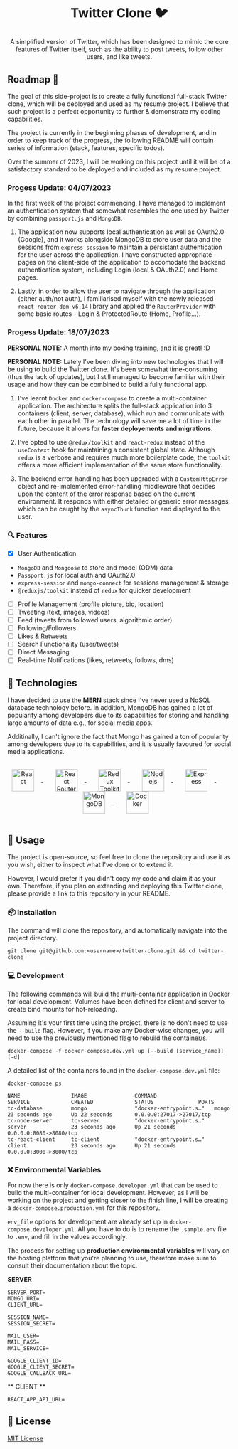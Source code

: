 # <p align="center"> Twitter Clone 🐦 </p>

<p align="center">A simplified version of Twitter, which has been designed to mimic the core features of Twitter itself, such as the ability to post tweets, follow other users, and like tweets.</p>

## Roadmap 🎉

The goal of this side-project is to create a fully functional full-stack Twitter clone, which will be deployed and used as my resume project. I believe that such project is a perfect opportunity to further & demonstrate my coding capabilities.

The project is currently in the beginning phases of development, and in order to keep track of the progress, the following README will contain series of information (stack, features, specific todos).

Over the summer of 2023, I will be working on this project until it will be of a satisfactory standard to be deployed and included as my resume project.

### Progess Update: 04/07/2023

In the first week of the project commencing, I have managed to implement an authentication system that somewhat resembles the one used by Twitter by combining `passport.js` and `MongoDB`.

1. The application now supports local authentication as well as OAuth2.0 (Google), and it works alongside MongoDB to store user data and the sessions from `express-session` to maintain a persistant authentication for the user across the application. I have constructed appropriate pages on the client-side of the application to accomodate the backend authentication system, including Login (local & OAuth2.0) and Home pages.

2. Lastly, in order to allow the user to navigate through the application (either auth/not auth), I familiarised myself with the newly released `react-router-dom v6.14` library and applied the `RouterProvider` with some basic routes - Login & ProtectedRoute (Home, Profile...).

### Progess Update: 18/07/2023

**PERSONAL NOTE:** A month into my boxing training, and it is great! :D

**PERSONAL NOTE:** Lately I've been diving into new technologies that I will be using to build the Twitter clone. It's been somewhat time-consuming (thus the lack of updates), but I still managed to become familiar with their usage and how they can be combined to build a fully functional app.

1. I've learnt `Docker` and `docker-compose` to create a multi-container application. The architecture splits the full-stack application into 3 containers (client, server, database), which run and communicate with each other in parallel. The technology will save me a lot of time in the future, because it allows for **faster deployements and migrations**.

2. I've opted to use `@redux/toolkit` and `react-redux` instead of the `useContext` hook for maintaining a consistent global state. Although `redux` is a verbose and requires much more boilerplate code, the `toolkit` offers a more efficient implementation of the same store functionality.

3. The backend error-handling has been upgraded with a `CustomHttpError` object and re-implemented error-handling middleware that decides upon the content of the error response based on the current environment. It responds with either detailed or generic error messages, which can be caught by the `asyncThunk` function and displayed to the user.

### 🔍 Features

-   [x] User Authentication

*   `MongoDB` and `Mongoose` to store and model (ODM) data
*   `Passport.js` for local auth and OAuth2.0
*   `express-session` and `mongo-connect` for sessions management & storage
*   `@reduxjs/toolkit` instead of `redux` for quicker development

-   [ ] Profile Management (profile picture, bio, location)
-   [ ] Tweeting (text, images, videos)
-   [ ] Feed (tweets from followed users, algorithmic order)
-   [ ] Following/Followers
-   [ ] Likes & Retweets
-   [ ] Search Functionality (user/tweets)
-   [ ] Direct Messaging
-   [ ] Real-time Notifications (likes, retweets, follows, dms)

## 🔌 Technologies

I have decided to use the **MERN** stack since I've never used a NoSQL database technology before. In addition, MongoDB has gained a lot of popularity among developers due to its capabilities for storing and handling large amounts of data e.g., for social media apps.

Additinally, I can't ignore the fact that Mongo has gained a ton of popularity among developers due to its capabilities, and it is usually favoured for social media applications.
<br/><br/>

<p align="center">
   <a href="https://react.dev/" target="__blank">
      <img 
        src=https://github.com/imexotic/imexotic/blob/main/assets/react.png?raw=true  
        width=50px 
        valign="middle" 
        title="React" 
        alt="React" 
        style="margin-right: 1rem; ">
   </a> 
   &nbsp;&nbsp;&nbsp;&nbsp;&nbsp;&nbsp;
   <a href="https://reactrouter.com/en/main" target="__blank">
      <img 
        src=https://github.com/imexotic/imexotic/blob/main/assets/react_router.png?raw=true width=50px 
        valign="middle" 
        title="React Router" 
        alt="React Router" 
        style="margin-right: 1rem;">
   </a> 
   &nbsp;&nbsp;&nbsp;&nbsp;&nbsp;&nbsp;
   <a href="https://redux-toolkit.js.org/" target="__blank">
      <img 
        src=https://github.com/imexotic/imexotic/blob/main/assets/redux.png?raw=true
        width=50px 
        valign="middle" 
        title="Redux Toolkit" 
        alt="Redux Toolkit" 
        style="margin-right: 1rem;">
   </a> 
   &nbsp;&nbsp;&nbsp;&nbsp;&nbsp;&nbsp;
   <a href="https://nodejs.org/en" target="__blank">
      <img 
        src=https://github.com/imexotic/imexotic/blob/main/assets/node.png?raw=true 
        height=50px 
        valign="middle" 
        title="Nodejs" 
        alt="Nodejs" 
        style="margin-right: 1rem;">
   </a> 
   &nbsp;&nbsp;&nbsp;&nbsp;&nbsp;&nbsp;
   <a href="https://expressjs.com/" target="__blank">
      <img 
        src=https://github.com/imexotic/imexotic/blob/main/assets/express.png?raw=true 
        width=50px 
        valign="middle" 
        title="Express" 
        alt="Express" 
        style="margin-right: 1rem;">
   </a> 
   &nbsp;&nbsp;&nbsp;&nbsp;&nbsp;&nbsp;
   <a href="https://www.mongodb.com/" target="__blank">
      <img 
        src=https://raw.githubusercontent.com/imexotic/imexotic/main/assets/mongodb.ico width=50px 
        valign="middle" 
        title="MongoDB"
        alt="MongoDB" 
        style="margin-right: 1rem;">
   </a> &nbsp;&nbsp;&nbsp;&nbsp;&nbsp;&nbsp;
   <a href="https://www.docker.com/" target="__blank">
      <img 
        src=https://raw.githubusercontent.com/imexotic/imexotic/main/assets/docker.webp height=50px 
        valign="middle" 
        title="Docker" 
        alt="Docker" 
        style="margin-right: 1rem;">
   </a>
   <br/>
   <br/>
</p>

## 📖 Usage

The project is open-source, so feel free to clone the repository and use it as you wish, either to inspect what I've done or to extend it.

However, I would prefer if you didn't copy my code and claim it as your own. Therefore, if you plan on extending and deploying this Twitter clone, please provide a link to this repository in your README.

### 📦 Installation

The command will clone the repository, and automatically navigate into the project directory.

```
git clone git@github.com:<username>/twitter-clone.git && cd twitter-clone
```

### 💻 Development

The following commands will build the multi-container application in Docker for local development. Volumes have been defined for client and server to create bind mounts for hot-reloading.

Assuming it's your first time using the project, there is no don't need to use the `--build` flag. However, if you make any Docker-wise changes, you will need to use the previously mentioned flag to rebuild the container/s.

```
docker-compose -f docker-compose.dev.yml up [--build [service_name]] [-d]
```

A detailed list of the containers found in the `docker-compose.dev.yml` file:

```
docker-compose ps

NAME                IMAGE               COMMAND                  SERVICE             CREATED             STATUS              PORTS
tc-database         mongo               "docker-entrypoint.s…"   mongo               23 seconds ago      Up 22 seconds       0.0.0.0:27017->27017/tcp
tc-node-server      tc-server           "docker-entrypoint.s…"   server              23 seconds ago      Up 21 seconds       0.0.0.0:8080->8080/tcp
tc-react-client     tc-client           "docker-entrypoint.s…"   client              23 seconds ago      Up 21 seconds       0.0.0.0:3000->3000/tcp

```

### ❌ Environmental Variables

For now there is only `docker-compose.developer.yml` that can be used to build the multi-container for local development. However, as I will be working on the project and getting closer to the finish line, I will be creating a `docker-compose.production.yml` for this repository.

`env_file` options for development are already set up in `docker-compose.developer.yml`. All you have to do is to rename the `.sample.env` file to `.env`, and fill in the values accordingly.

The process for setting up **production environmental variables** will vary on the hosting platform that you're planning to use, therefore make sure to consult their documentation about the topic.

**SERVER**

```
SERVER_PORT=
MONGO_URI=
CLIENT_URL=

SESSION_NAME=
SESSION_SECRET=

MAIL_USER=
MAIL_PASS=
MAIL_SERVICE=

GOOGLE_CLIENT_ID=
GOOGLE_CLIENT_SECRET=
GOOGLE_CALLBACK_URL=
```

** CLIENT **

```
REACT_APP_API_URL=
```

<!-- ### 🚀 Deployment

```

npm build

```-->

## 📝 License

[MIT License](https://github.com/imexotic/ExoBot/blob/main/LICENSE)
